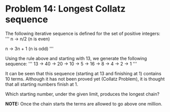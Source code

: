 # Problem 14: Longest Collatz sequence

The following iterative sequence is defined for the set of positive integers:
'''
n → n/2 (n is even)

n → 3n + 1 (n is odd)
'''

Using the rule above and starting with 13, we generate the following sequence:
'''
13 → 40 → 20 → 10 → 5 → 16 → 8 → 4 → 2 → 1
'''

It can be seen that this sequence (starting at 13 and finishing at 1) contains 10 terms. Although it has not been proved yet (Collatz Problem), it is thought that all starting numbers finish at 1.

Which starting number, under the given limit, produces the longest chain?

**NOTE:** Once the chain starts the terms are allowed to go above one million.
